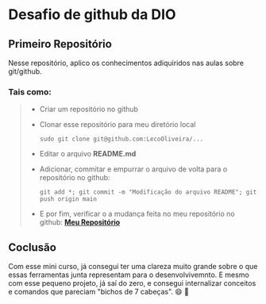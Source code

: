 # Desafio de github da __**DIO**__
## Primeiro Repositório

Nesse repositório, aplico os conhecimentos adiquiridos nas aulas sobre git/github.

### Tais como:

> - Criar um repositório no github
>
> - Clonar esse repositório para meu diretório local
>  
>   ``` sudo git clone git@github.com:LecoOliveira/... ```
>
> - Editar o arquivo **README.md**
>
> - Adicionar, commitar e empurrar o arquivo de volta para o repositório no github:  
>
>   ``` git add *; git commit -m "Modificação do arquivo README"; git push origin main ```
>
> - E por fim, verificar o a mudança feita no meu repositório no github:
>  [**Meu Repositório**](https://github.com/LecoOliveira/DIO_desafio_github "Clique para acessar")


## Coclusão

Com esse mini curso, já consegui ter uma clareza muito grande sobre o que essas ferramentas junta representam para o desenvolvivemnto.
E mesmo com esse pequeno projeto, já saí do zero, e consegui internalizar conceitos e comandos que pareciam "bichos de 7 cabeças". :smile: :partying_face:
 	
